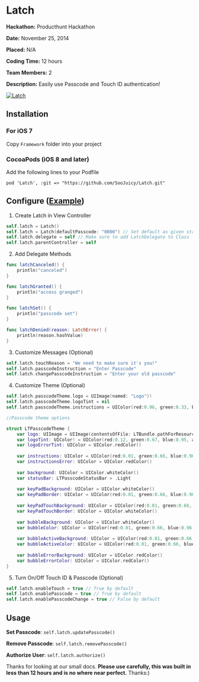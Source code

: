 Latch
=====

**Hackathon:** Producthunt Hackathon

**Date:** November 25, 2014

**Placed:** N/A

**Coding Time:** 12 hours

**Team Members:** 2

**Description:** Easily use Passcode and Touch ID authentication!

[![Latch](https://github.com/bvallelunga/latch/raw/master/screenshot.png)](https://www.youtube.com/watch?v=HjNdyExQf8A)

Installation
------------

### For iOS 7

Copy `Framework` folder into your project

### CocoaPods (iOS 8 and later)

Add the following lines to your Podfile
```
pod 'Latch', :git => "https://github.com/SooJuicy/Latch.git"
```

Configure ([Example](https://github.com/JuicyApp/Latch/blob/master/Example/Latch/ViewController.swift))
------------

1) Create Latch in View Controller 
``` swift
self.latch = Latch()
self.latch = Latch(defaultPasscode: "0000") // Set default as given string
self.latch.delegate = self // Make sure to add LatchDelegate to Class
self.latch.parentController = self
```

2) Add Delegate Methods
``` swift
func latchCanceled() {
    println("canceled")
}

func latchGranted() {
    println("access granged")
}

func latchSet() {
    println("passcode set")
}

func latchDenied(reason: LatchError) {
    println(reason.hashValue)
}
```

3) Customize Messages (Optional)
``` swift
self.latch.touchReason = "We need to make sure it's you!"
self.latch.passcodeInstruction = "Enter Passcode"
self.latch.changePasscodeInstruction = "Enter your old passcode"
```

4) Customize Theme (Optional)
``` swift
self.latch.passcodeTheme.logo = UIImage(named: "Logo")!
self.latch.passcodeTheme.logoTint = nil
self.latch.passcodeTheme.instructions = UIColor(red:0.96, green:0.33, blue:0.24, alpha:1)

//Passcode theme options

struct LTPasscodeTheme {
    var logo: UIImage = UIImage(contentsOfFile: LTBundle.pathForResource("Latch", ofType: "png")!)!
    var logoTint: UIColor! = UIColor(red:0.12, green:0.67, blue:0.95, alpha:1)
    var logoErrorTint: UIColor = UIColor.redColor()
   
    var instructions: UIColor = UIColor(red:0.01, green:0.66, blue:0.96, alpha:1)
    var instructionsError: UIColor = UIColor.redColor()
    
    var background: UIColor = UIColor.whiteColor()
    var statusBar: LTPasscodeStatusBar = .Light
    
    var keyPadBackground: UIColor = UIColor.whiteColor()
    var keyPadBorder: UIColor = UIColor(red:0.01, green:0.66, blue:0.96, alpha:1)
    
    var keyPadTouchBackground: UIColor = UIColor(red:0.01, green:0.66, blue:0.96, alpha:1)
    var keyPadTouchBorder: UIColor = UIColor.whiteColor()
    
    var bubbleBackground: UIColor = UIColor.whiteColor()
    var bubbleColor: UIColor = UIColor(red:0.01, green:0.66, blue:0.96, alpha:1)
    
    var bubbleActiveBackground: UIColor = UIColor(red:0.01, green:0.66, blue:0.96, alpha:1)
    var bubbleActiveColor: UIColor = UIColor(red:0.01, green:0.66, blue:0.96, alpha:1)
    
    var bubbleErrorBackground: UIColor = UIColor.redColor()
    var bubbleErrorColor: UIColor = UIColor.redColor()
}
```

5) Turn On/Off Touch ID & Passcode (Optional)
``` swift
self.latch.enableTouch = true // True by default 
self.latch.enablePasscode = true // True by default 
self.latch.enablePasscodeChange = true // False by default
```

Usage
------------

**Set Passcode**: `self.latch.updatePasscode()`

**Remove Passcode**: `self.latch.removePasscode()`

**Authorize User**: `self.latch.authorize()`

Thanks for looking at our small docs. **Please use carefully, this was built in less than 12 hours and is no where near perfect.** Thanks:)
